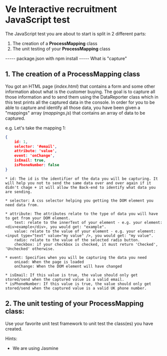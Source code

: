 # Ve Interactive recruitment JavaScript test

The JavaScript test you are about to start is split in 2 different parts:
  1. The creation of a **ProcessMapping** class
  2. The unit testing of your **ProcessMapping** class


----- package.json with npm install
----- What is "capture"

## 1. The creation of a ProcessMapping class

You got an HTML page (*index.html*) that contains a form and some other information about what is the customer buying.
The goal is to capture all those information and to send them using the DataReporter class which in this test prints all the captured data in the console.
In order for you to be able to capture and identify all those data, you have been given a "mappings" array (*mappings.js*) that contains an array of data to be captured.

e.g. Let's take the mapping 1:
```json
{
    id: 1,
    selector: '#email',
    attribute: 'value',
    event: 'onChange',
    isEmail: true,
    isPhoneNumber: false
}
```

	* id: The id is the identifier of the data you will be capturing. It will help you not to send the same data over and over again if it didn't chage + it will allow the Back-end to identify what data you are sending.

	* selector: A css selector helping you getting the DOM element you need data from.

	* attribute: The attributes relate to the type of data you will have to get from your DOM element.
		text: relate to the innerText of your element - e.g. your element: <div>example</div>, you would get: "example".
		value: relate to the value of your element - e.g. your element: <input type="text" value="my value" />, you would get: "my value".
		radio: relate to the value of the selected radio button.
		checkbox: if your checkbox is checked, it must return 'Checked', 'Unchecked' otherwise.

	* event: Specifies when you will be capturing the data you need  
		onLoad: When the page is loaded
		onChange: When the DOM element will have changed

	* isEmail: If this value is true, the value should only get stored/send when the captured value is a valid email.
	* isPhoneNumber: If this value is true, the value should only get stored/send when the captured value is a valid UK phone number.


## 2. The unit testing of your ProcessMapping class:

Use your favorite unit test framework to unit test the class(es) you have created.

Hints:
  * We are using Jasmine